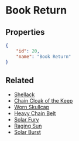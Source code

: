 # Book Return

<no description available>

## Properties

```json
{
    "id": 20,
    "name": "Book Return"
}
```

## Related

- [Shellack](../items/737-shellack.md)
- [Chain Cloak of the Keep](../items/738-chain-cloak-of-the-keep.md)
- [Worn Skullcap](../items/739-worn-skullcap.md)
- [Heavy Chain Belt](../items/740-heavy-chain-belt.md)
- [Solar Fury](../items/4973-solar-fury.md)
- [Raging Sun](../items/4972-raging-sun.md)
- [Solar Burst](../items/4971-solar-burst.md)


